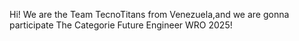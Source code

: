 Hi! We are the Team TecnoTitans from Venezuela,and we are gonna participate The Categorie Future Engineer WRO 2025!
